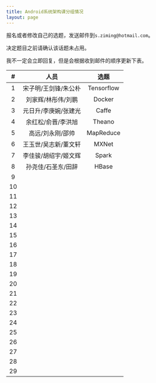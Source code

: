 ```yaml
---
title: Android系统架构课分组情况
layout: page
---
```


报名或者修改自己的选题，发送邮件到`s.ziming@hotmail.com`。

决定题目之前请确认该话题未占用。

我不一定会立即回复，但是会根据收到邮件的顺序更新下表。

<!-- 一人展示，其余两人负责回答问题 -->

| # | 人员 | 选题 |
|:-----:|:---------------:|:---------------:|
|  1 | 宋子明/王剑锋/朱公朴 |   Tensorflow    |
|  2 | 刘家辉/林彤伟/刘鹏   |   Docker        |
|  3 | 元日升/李庚婉/张建光 |   Caffe         |
|  4 | 余红松/俞晋/李洪旭   |   Theano        |
|  5 | 高远/刘永刚/邵帅     |   MapReduce     |
|  6 | 王玉世/吴志新/董文轩 |   MXNet         |
|  7 | 李佳骏/胡绍宇/姬文辉 |   Spark         |
|  8 | 孙尧佳/石圣东/田辞  |   HBase   |
|  9 |                     |                                        |
| 10 |                     |                                        |
| 11 |                     |                                        |
| 12 |                     |                                        |
| 13 |                     |                                        |
| 14 |                     |                                        |
| 15 |                     |                                        |
| 16 |                     |                                        |
| 17 |                     |                                        |
| 18 |                     |                                        |
| 19 |                     |                                        |
| 20 |                     |                                        |
| 21 |                     |                                        |
| 22 |                     |                                        |
| 23 |                     |                                        |
| 24 |                     |                                        |
| 25 |                     |                                        |
| 26 |                     |                                        |
| 27 |                     |                                        |
| 28 |                     |                                        |
| 29 |                     |                                        |
